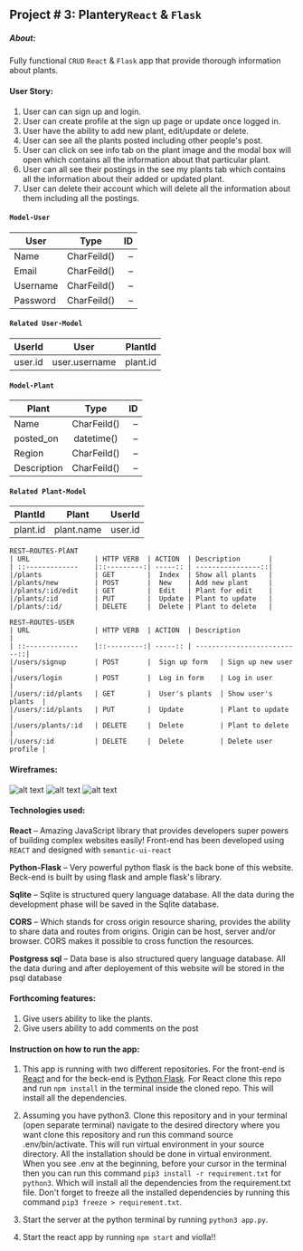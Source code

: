## Project # 3: Plantery```React```  & ```Flask```

##### About:
Fully functional ```CRUD``` ```React``` & ```Flask``` app that provide thorough information about plants.

#### User Story:
1. User can can sign up and login.
2. User can create profile at the sign up page or update once logged in.
3. User have the ability to add new plant, edit/update or delete.
4. User can see all the plants posted including other people's post.
5. User can click on see info tab on the plant image and the modal box will open which contains all the information about that particular plant.
6. User can all see their postings in the see my plants tab which contains all the information about their added or updated plant.
7. User can delete their account which will delete all the information about them including all the postings.

#### ```Model-User```

| User           | Type        | ID     |
| -------------  |:-----------:| -----: |
| Name           | CharFeild() |  –
| Email          | CharFeild() |  –
| Username       | CharFeild() |  –
| Password       | CharFeild() |  –

#### ```Related User-Model```
| UserId        | User          | PlantId  |
| ------------- |:-------------:| -----:   |
| user.id       | user.username | plant.id |


#### ```Model-Plant```  
| Plant          | Type        | ID     |
| -------------  |:-----------:| -----: |
| Name           | CharFeild() |  –
| posted_on      | datetime()  |  –
| Region         | CharFeild() |  –
| Description    | CharFeild() |  –


#### ```Related Plant-Model```
| PlantId       | Plant         | UserId   |
| ------------- |:-------------:| -----:   |
| plant.id      | plant.name    | user.id  |

```
REST–ROUTES-PlANT
| URL                | HTTP VERB  | ACTION  | Description       |
| ::-------------    |::---------:| -----:: | ----------------::|
|/plants             | GET        |  Index  | Show all plants   |
|/plants/new         | POST       |  New    | Add new plant     |
|/plants/:id/edit    | GET        |  Edit   | Plant for edit    |  
|/plants/:id         | PUT        |  Update | Plant to update   |
|/plants/:id/        | DELETE     |  Delete | Plant to delete   |

REST–ROUTES-USER  
| URL                | HTTP VERB  | ACTION  | Description                 |
| ::-------------    |::---------:| -----:: | --------------------------::|
|/users/signup       | POST       |  Sign up form   | Sign up new user    |
|/users/login        | POST       |  Log in form    | Log in user         |
|/users/:id/plants   | GET        |  User's plants  | Show user's plants  |  
|/users/:id/plants   | PUT        |  Update         | Plant to update     |
|/users/plants/:id   | DELETE     |  Delete         | Plant to delete     |
|/users/:id          | DELETE     |  Delete         | Delete user profile |
```
#### Wireframes:
![alt text](https://i.imgur.com/cbD3bfX.jpg)
![alt text](https://i.imgur.com/2umptRu.jpg)
![alt text](https://i.imgur.com/iTNBWoj.jpg)

#### Technologies used:
**React** – Amazing JavaScript library that provides developers super powers of building complex websites easily! Front-end has been developed using ```REACT``` and designed with ```semantic-ui-react```

__Python-Flask__ – Very powerful python flask is the back bone of this website. Beck-end is built by using flask and ample flask's library.

**Sqlite** – Sqlite is structured query language database. All the data during the development phase will be saved in the Sqlite database.

**CORS** – Which stands for cross origin resource sharing, provides the ability to share data and routes from origins. Origin can be host, server and/or browser. CORS makes it possible to cross function the resources.

__Postgress sql__ – Data base is also structured query language database. All the data during and after deployement of this website will be stored in the psql database

#### Forthcoming features:
1. Give users ability to like the plants.
2. Give users ability to add comments on the post

#### Instruction on how to run the app:
1. This app is running with two different repositories. For the front-end is [React](https://github.com/Paresh10/plantery-react-full-crud) and for the beck-end is [Python Flask](https://github.com/Paresh10/plantery-flask-full-crud). For React clone this repo and run ```npm install``` in the terminal inside the cloned repo. This will install all the dependencies.

2. Assuming you have python3. Clone this repository and in your terminal (open separate terminal) navigate to the desired directory where you want clone this repository and run this command source .env/bin/activate. This will run virtual environment in your source directory. All the installation should be done in virtual environment. When you see .env at the beginning, before your cursor in the terminal then you can run this command ```pip3 install -r requirement.txt``` for ```python3```. Which will install all the dependencies from the requirement.txt file. Don't forget to freeze all the installed dependencies by running this command ```pip3 freeze > requirement.txt```.

3. Start the server at the python terminal by running ```python3 app.py```.

4. Start the react app by running ```npm start``` and violla!!
